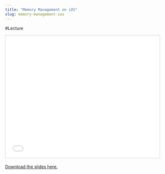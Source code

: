 ```yaml
---
title: "Memory Management on iOS"
slug: memory-management-ios
---
```


#Lecture

<iframe src="//www.slideshare.net/slideshow/embed_code/key/2cf3FsEzVSBSKl" width="100%" height="400" frameborder="0" marginwidth="0" marginheight="0" scrolling="no" style="border:1px solid #CCC; border-width:1px; margin-bottom:5px; max-width: 100%;" allowfullscreen> </iframe>

[Download the slides here.](https://s3.amazonaws.com/mgwu-misc/MS-17/Slides/MemoryManagement.pdf)
